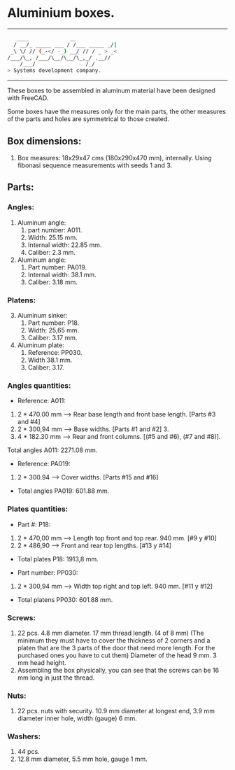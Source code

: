 # Aluminium boxes.

----

```bash
   ____             __             
  / __/_ _____ ___ / /___ _____ _/|
 _\ \/ // (_-</ -_) __/ // / _ > _<
/___/\_, /___/\__/\__/\_,_/ .__//  
    /___/                /_/       
> Systems development company.
```

----

These boxes to be assembled in aluminum material have been designed with FreeCAD.

Some boxes have the measures only for the main parts, the other measures of the parts and holes are symmetrical to those created.
## Box dimensions:

1. Box measures: 18x29x47 cms (180x290x470 mm), internally. Using fibonasi sequence measurements with seeds 1 and 3.

## Parts:

### Angles:

1. Aluminum angle:
   1. part number: A011.
   2. Width: 25.15 mm.
   3. Internal width: 22.85 mm.
   4. Caliber: 2.3 mm.
2. Aluminum angle:
   1. Part number: PA019.
   2. Internal width: 38.1 mm.
   3. Caliber: 3.18 mm.

### Platens:

3. Aluminum sinker:
   1. Part number: P18.
   2. Width: 25,65 mm.
   3. Caliber: 3.17 mm.
4. Aluminum plate:
   1. Reference: PP030.
   2. Width 38.1 mm.
   3. Caliber: 3.17.

### Angles quantities:

* Reference: A011:

1. 2 * 470.00 mm --> Rear base length and front base length. [Parts #3 and #4]
2. 2 * 300,94 mm --> Base widths.  [Parts #1 and #2] 3.
3. 4 * 182.30 mm --> Rear and front columns. [(#5 and #6), (#7 and #8)].

Total angles A011: 2271.08 mm.


* Reference: PA019:

1. 2 * 300.94 --> Cover widths. [Parts #15 and #16]

* Total angles PA019: 601.88 mm.


### Plates quantities:

* Part #: P18:

1. 2 * 470,00 mm --> Length top front and top rear. 940 mm. [#9 y #10]
2. 2 * 486,90 --> Front and rear top lengths. [#13 y #14]

* Total plates P18: 1913,8 mm.

* Part number: PP030:

1. 2 * 300,94 mm --> Width top right and top left. 940 mm. [#11 y #12]

* Total platens PP030: 601.88 mm.

### Screws:

1. 22 pcs. 4.8 mm diameter. 17 mm thread length. (4 of 8 mm) (The minimum they must have to cover the thickness of 2 corners and a platen that are the 3 parts of the door that need more length. For the purchased ones you have to cut them) Diameter of the head 9 mm. 3 mm head height.
2. Assembling the box physically, you can see that the screws can be 16 mm long in just the thread.

### Nuts:

1. 22 pcs. nuts with security. 10.9 mm diameter at longest end, 3.9 mm diameter inner hole, width (gauge) 6 mm.

### Washers:

1. 44 pcs.
2. 12.8 mm diameter, 5.5 mm hole, gauge 1 mm.